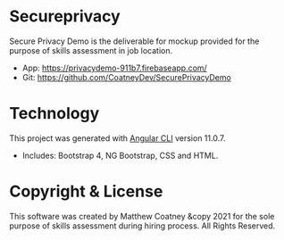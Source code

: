 # Secureprivacy
Secure Privacy Demo is the deliverable for mockup provided for the purpose of skills assessment in job location.

* App: https://privacydemo-911b7.firebaseapp.com/
* Git: https://github.com/CoatneyDev/SecurePrivacyDemo

# Technology
This project was generated with [Angular CLI](https://github.com/angular/angular-cli) version 11.0.7.

* Includes: Bootstrap 4, NG Bootstrap, CSS and HTML.

# Copyright & License
This software was created by Matthew Coatney &copy 2021 for the sole purpose of skills assessment during hiring process. All Rights Reserved.
